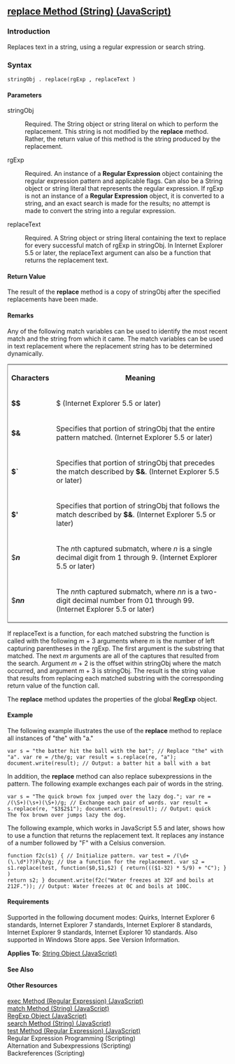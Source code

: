 ## [replace Method (String) (JavaScript)](replace-Method__String.html)

### Introduction 

 Replaces text in a string, using a regular expression or search string.

### Syntax 

```
stringObj . replace(rgExp , replaceText )
```

#### Parameters 

<div id="sectionSection0" class="section" name="collapseableSection" style="" expanded="true">
  <dl class="authored">
    <dt>
      <span class="parameter" sdata="paramReference" xmlns:util="util">stringObj</span>
    </dt>
    <dd>
      <p xmlns:util="util">
        Required. The <span sdata="langKeyword" value="String"><span class="keyword">String</span></span> object or string literal on which to perform the replacement. This string is not modified by
        the <b>replace</b> method. Rather, the return value of this method is the string produced by the replacement.
      </p>
    </dd>
    <dt>
      <span class="parameter" sdata="paramReference" xmlns:util="util">rgExp</span>
    </dt>
    <dd>
      <p xmlns:util="util">
        Required. An instance of a <b>Regular Expression</b> object containing the regular expression pattern and applicable flags. Can also be a <span sdata="langKeyword" value="String"><span class=
        "keyword">String</span></span> object or string literal that represents the regular expression. If <span class="parameter" sdata="paramReference">rgExp</span> is not an instance of a
        <b>Regular Expression</b> object, it is converted to a string, and an exact search is made for the results; no attempt is made to convert the string into a regular expression.
      </p>
    </dd>
    <dt>
      <span class="parameter" sdata="paramReference" xmlns:util="util">replaceText</span>
    </dt>
    <dd>
      <p xmlns:util="util">
        Required. A <span sdata="langKeyword" value="String"><span class="keyword">String</span></span> object or string literal containing the text to replace for every successful match of
        <span class="parameter" sdata="paramReference">rgExp</span> in <span class="parameter" sdata="paramReference">stringObj</span>. In Internet Explorer 5.5 or later, the <span class="parameter"
        sdata="paramReference">replaceText</span> argument can also be a function that returns the replacement text.
      </p>
    </dd>
  </dl>
</div>

#### Return Value 

<div id="returnValueSection" class="section" name="collapseableSection" style="">
  <p xmlns:util="util">
    The result of the <b>replace</b> method is a copy of <span class="parameter" sdata="paramReference">stringObj</span> after the specified replacements have been made.
  </p>
</div>

#### Remarks 

<div id="languageReferenceRemarksSection" class="section" name="collapseableSection" style="">
  <p xmlns:util="util">
    Any of the following match variables can be used to identify the most recent match and the string from which it came. The match variables can be used in text replacement where the replacement
    string has to be determined dynamically.
  </p>
  <div class="caption"></div>
  <div class="tableSection">
    <table width="50%" cellspacing="2" cellpadding="5" frame="lhs">
      <tr>
        <th>
          <p xmlns:util="util">
            Characters
          </p>
        </th>
        <th>
          <p xmlns:util="util">
            Meaning
          </p>
        </th>
      </tr>
      <tr>
        <td>
          <p xmlns:util="util">
            <b>$$</b>
          </p>
        </td>
        <td>
          <p xmlns:util="util">
            <span sdata="langKeyword" value="$"><span class="keyword">$</span></span> (Internet Explorer 5.5 or later)
          </p>
        </td>
      </tr>
      <tr>
        <td>
          <p xmlns:util="util">
            <b>$&amp;</b>
          </p>
        </td>
        <td>
          <p xmlns:util="util">
            Specifies that portion of <span class="parameter" sdata="paramReference">stringObj</span> that the entire pattern matched. (Internet Explorer 5.5 or later)
          </p>
        </td>
      </tr>
      <tr>
        <td>
          <p xmlns:util="util">
            <b>$`</b>
          </p>
        </td>
        <td>
          <p xmlns:util="util">
            Specifies that portion of <span class="parameter" sdata="paramReference">stringObj</span> that precedes the match described by <b>$&amp;</b>. (Internet Explorer 5.5 or later)
          </p>
        </td>
      </tr>
      <tr>
        <td>
          <p xmlns:util="util">
            <b>$'</b>
          </p>
        </td>
        <td>
          <p xmlns:util="util">
            Specifies that portion of <span class="parameter" sdata="paramReference">stringObj</span> that follows the match described by <b>$&amp;</b>. (Internet Explorer 5.5 or later)
          </p>
        </td>
      </tr>
      <tr>
        <td>
          <p xmlns:util="util">
            <span sdata="langKeyword" value="$"><span class="keyword">$</span></span><b><i>n</i></b>
          </p>
        </td>
        <td>
          <p xmlns:util="util">
            The <i>n</i>th captured submatch, where <i>n</i> is a single decimal digit from 1 through 9. (Internet Explorer 5.5 or later)
          </p>
        </td>
      </tr>
      <tr>
        <td>
          <p xmlns:util="util">
            <span sdata="langKeyword" value="$"><span class="keyword">$</span></span><b><i>nn</i></b>
          </p>
        </td>
        <td>
          <p xmlns:util="util">
            The <i>nn</i>th captured submatch, where <i>nn</i> is a two-digit decimal number from 01 through 99. (Internet Explorer 5.5 or later)
          </p>
        </td>
      </tr>
    </table>
  </div>
  <p xmlns:util="util">
    If <span class="parameter" sdata="paramReference">replaceText</span> is a function, for each matched substring the function is called with the following <i>m</i> + 3 arguments where <i>m</i> is
    the number of left capturing parentheses in the <span class="parameter" sdata="paramReference">rgExp</span>. The first argument is the substring that matched. The next <i>m</i> arguments are all
    of the captures that resulted from the search. Argument <i>m</i> + 2 is the offset within <span class="parameter" sdata="paramReference">stringObj</span> where the match occurred, and argument
    <i>m</i> + 3 is <span class="parameter" sdata="paramReference">stringObj</span>. The result is the string value that results from replacing each matched substring with the corresponding return
    value of the function call.
  </p>
  <p xmlns:util="util">
    The <b>replace</b> method updates the properties of the global <b>RegExp</b> object.
  </p>
</div>

#### Example 

<p xmlns:util="util">
  The following example illustrates the use of the <b>replace</b> method to replace all instances of "the" with "a."
</p>

```
var s = "the batter hit the ball with the bat"; // Replace "the" with "a". var re = /the/g; var result = s.replace(re, "a"); document.write(result); // Output: a batter hit a ball with a bat
```

<p xmlns:util="util">
  In addition, the <b>replace</b> method can also replace subexpressions in the pattern. The following example exchanges each pair of words in the string.
</p>

```
var s = "The quick brown fox jumped over the lazy dog."; var re = /(\S+)(\s+)(\S+)/g; // Exchange each pair of words. var result = s.replace(re, "$3$2$1"); document.write(result); // Output: quick
The fox brown over jumps lazy the dog.
```

<p xmlns:util="util">
  The following example, which works in JavaScript 5.5 and later, shows how to use a function that returns the replacement text. It replaces any instance of a number followed by "F" with a Celsius
  conversion.
</p>

```
function f2c(s1) { // Initialize pattern. var test = /(\d+(\.\d*)?)F\b/g; // Use a function for the replacement. var s2 = s1.replace(test, function($0,$1,$2) { return((($1-32) * 5/9) + "C"); } )
return s2; } document.write(f2c("Water freezes at 32F and boils at 212F.")); // Output: Water freezes at 0C and boils at 100C.
```

#### Requirements 

<div id="requirementsTitleSection" class="section" name="collapseableSection" style="">
  <p xmlns:util="util"></p>
  <p>
    Supported in the following document modes: Quirks, Internet Explorer 6 standards, Internet Explorer 7 standards, Internet Explorer 8 standards, Internet Explorer 9 standards, Internet Explorer 10
    standards. Also supported in Windows Store apps. See Version Information.
  </p>
  <p xmlns:util="util">
    <b>Applies To</b>: <span sdata="link"><a href="8063ecd5-5778-4e87-b985-b21420171914.htm">String Object (JavaScript)</a></span>
  </p>
</div>

#### See Also 

<div id="seeAlsoSection" class="section" name="collapseableSection" style="">
  <h4 class="subHeading">
    Other Resources
  </h4>
  <div class="seeAlsoStyle">
    <span sdata="link" xmlns:util="util"><a href="83092452-60cc-4218-b4ae-af9e3cb96c34.htm">exec Method (Regular Expression) (JavaScript)</a></span>
  </div>
  <div class="seeAlsoStyle">
    <span sdata="link" xmlns:util="util"><a href="eda9ad27-4f9b-4cb1-8345-a0ae85979ca0.htm">match Method (String) (JavaScript)</a></span>
  </div>
  <div class="seeAlsoStyle">
    <span sdata="link" xmlns:util="util"><a href="7f6b1073-8cbb-49ed-94b6-56833ba663c5.htm">RegExp Object (JavaScript)</a></span>
  </div>
  <div class="seeAlsoStyle">
    <span sdata="link" xmlns:util="util"><a href="1cae0fbc-3319-4327-ba4e-d5fa2c4a9ba0.htm">search Method (String) (JavaScript)</a></span>
  </div>
  <div class="seeAlsoStyle">
    <span sdata="link" xmlns:util="util"><a href="4f4b6e39-cb1a-4be9-a66f-7b846075580d.htm">test Method (Regular Expression) (JavaScript)</a></span>
  </div>
  <div class="seeAlsoStyle">
    <span sdata="link" xmlns:util="util">Regular Expression Programming (Scripting)</span>
  </div>
  <div class="seeAlsoStyle">
    <span sdata="link" xmlns:util="util">Alternation and Subexpressions (Scripting)</span>
  </div>
  <div class="seeAlsoStyle">
    <span sdata="link" xmlns:util="util">Backreferences (Scripting)</span>
  </div>
</div>

